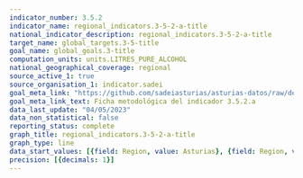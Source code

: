```yaml
---
indicator_number: 3.5.2
indicator_name: regional_indicators.3-5-2-a-title
national_indicator_description: regional_indicators.3-5-2-a-title
target_name: global_targets.3-5-title
goal_name: global_goals.3-title
computation_units: units.LITRES_PURE_ALCOHOL
national_geographical_coverage: regional
source_active_1: true
source_organisation_1: indicator.sadei
goal_meta_link: "https://github.com/sadeiasturias/asturias-datos/raw/develop/descargas/metodologia/3.5.2.a.pdf"
goal_meta_link_text: Ficha metodológica del indicador 3.5.2.a
data_last_update: "04/05/2023"
data_non_statistical: false
reporting_status: complete
graph_title: regional_indicators.3-5-2-a-title
graph_type: line
data_start_values: [{field: Region, value: Asturias}, {field: Region, value: España}]
precision: [{decimals: 1}]
---
```

